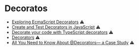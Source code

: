 # Decoratos

* [Exploring EcmaScript Decorators](https://medium.com/google-developers/exploring-es7-decorators-76ecb65fb841) ⚠️
* [Create and Test Decorators in JavaScript](https://netbasal.com/create-and-test-decorators-in-javascript-85e8d5cf879c) ⚠️
* [Decorate your code with TypeScript decorators](https://codeburst.io/decorate-your-code-with-typescript-decorators-5be4a4ffecb4) ⚠️
* [Decorators](https://www.typescriptlang.org/docs/handbook/decorators.html) ⚠️
* [All You Need to Know About @Decorators— a Case Study](https://hackernoon.com/all-you-need-to-know-about-decorators-a-case-study-4a7e776b22a6) ⚠️

